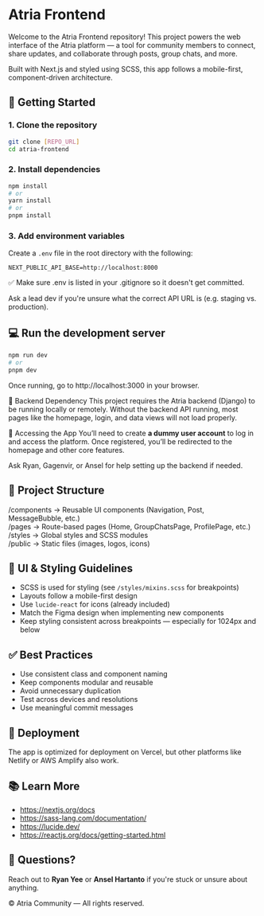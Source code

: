 # Atria Frontend

Welcome to the Atria Frontend repository! This project powers the web interface of the Atria platform — a tool for community members to connect, share updates, and collaborate through posts, group chats, and more.

Built with Next.js and styled using SCSS, this app follows a mobile-first, component-driven architecture.

## 🚀 Getting Started

### 1. Clone the repository

```bash
git clone [REPO_URL]
cd atria-frontend
```

### 2. Install dependencies

```bash
npm install
# or
yarn install
# or
pnpm install
```

### 3. Add environment variables

Create a `.env` file in the root directory with the following:

```
NEXT_PUBLIC_API_BASE=http://localhost:8000
```

✅ Make sure .env is listed in your .gitignore so it doesn't get committed.

Ask a lead dev if you're unsure what the correct API URL is (e.g. staging vs. production).

## 💻 Run the development server

```bash
npm run dev
# or
pnpm dev
```

Once running, go to http://localhost:3000 in your browser.

🔌 Backend Dependency
This project requires the Atria backend (Django) to be running locally or remotely. Without the backend API running, most pages like the homepage, login, and data views will not load properly.

🔐 Accessing the App
You’ll need to create **a dummy user account** to log in and access the platform. Once registered, you’ll be redirected to the homepage and other core features.

Ask Ryan, Gagenvir, or Ansel for help setting up the backend if needed.

## 📁 Project Structure

/components         → Reusable UI components (Navigation, Post, MessageBubble, etc.)  
/pages              → Route-based pages (Home, GroupChatsPage, ProfilePage, etc.)  
/styles             → Global styles and SCSS modules  
/public             → Static files (images, logos, icons)  

## 🎨 UI & Styling Guidelines

- SCSS is used for styling (see `/styles/mixins.scss` for breakpoints)
- Layouts follow a mobile-first design
- Use `lucide-react` for icons (already included)
- Match the Figma design when implementing new components
- Keep styling consistent across breakpoints — especially for 1024px and below


## ✅ Best Practices

- Use consistent class and component naming
- Keep components modular and reusable
- Avoid unnecessary duplication
- Test across devices and resolutions
- Use meaningful commit messages


## 🚀 Deployment

The app is optimized for deployment on Vercel, but other platforms like Netlify or AWS Amplify also work.


## 📚 Learn More

- https://nextjs.org/docs  
- https://sass-lang.com/documentation/  
- https://lucide.dev/  
- https://reactjs.org/docs/getting-started.html  

## 👋 Questions?

Reach out to **Ryan Yee** or **Ansel Hartanto** if you're stuck or unsure about anything.

© Atria Community — All rights reserved.
